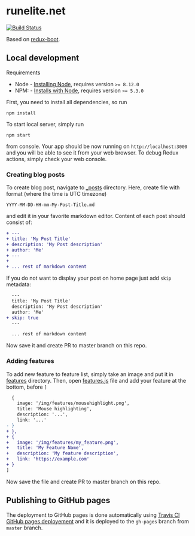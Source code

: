 # runelite.net

[![Build Status](https://travis-ci.org/runelite/runelite.net.svg?branch=master)](https://travis-ci.org/runelite/runelite.net)

Based on [redux-boot](https://github.com/deathbeam/redux-boot).

## Local development

Requirements

- Node - [Installing Node](https://nodejs.org/en/download/), requires version `>= 8.12.0`
- NPM: - [Installs with Node](https://docs.npmjs.com/getting-started/installing-node#install-npm--manage-npm-versions), requires version `>= 5.3.0`

First, you need to install all dependencies, so run

```
npm install
```

To start local server, simply run

```
npm start
```

from console. Your app should be now running on `http://localhost:3000` and you
will be able to see it from your web browser. To debug Redux actions, simply check
your web console.

### Creating blog posts

To create blog post, navigate to [\_posts](src/_posts) directory. Here, create
file with format (where the time is UTC timezone)

```
YYYY-MM-DD-HH-mm-My-Post-Title.md
```

and edit it in your favorite markdown editor. Content of each post should
consist of:

```diff
+ ---
+ title: 'My Post Title'
+ description: 'My Post description'
+ author: 'Me'
+ ---
+
+ ... rest of markdown content
```

If you do not want to display your post on home page just add `skip` metadata:

```diff
  ---
  title: 'My Post Title'
  description: 'My Post description'
  author: 'Me'
+ skip: true
  ---

  ... rest of markdown content
```

Now save it and create PR to master branch on this repo.

### Adding features

To add new feature to feature list, simply take an image and put it in
[features](public/img/features) directory. Then, open
[features.js](src/_data/features.js) file and add your feature at the bottom,
before `]`

```diff
  {
    image: '/img/features/mousehighlight.png',
    title: 'Mouse highlighting',
    description: '...',
    link: '...'
- }
+ },
+ {
+   image: '/img/features/my_feature.png',
+   title: 'My Feature Name',
+   description: 'My feature description',
+   link: 'https://example.com'
+ }
]
```

Now save the file and create PR to master branch on this repo.

## Publishing to GitHub pages

The deployment to GitHub pages is done automatically using [Travis CI GitHub
pages deployement](https://docs.travis-ci.com/user/deployment/pages) and it is
deployed to the `gh-pages` branch from `master` branch.
